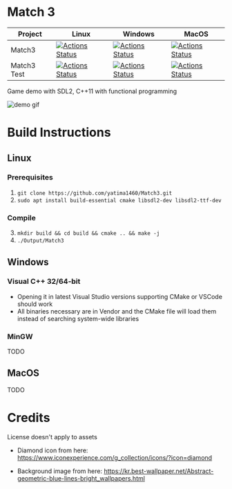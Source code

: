 # Match 3

|Project|Linux|Windows|MacOS|
|-------|-----|-------|-----|
| Match3 | [![Actions Status](https://github.com/yatima1460/Match3/workflows/Match3_Linux/badge.svg)](https://github.com/yatima1460/Match3/actions) | [![Actions Status](https://github.com/yatima1460/Match3/workflows/Match3_Windows/badge.svg)](https://github.com/yatima1460/Match3/actions) | [![Actions Status](https://github.com/yatima1460/Match3/workflows/Match3_MacOS/badge.svg)](https://github.com/yatima1460/Match3/actions)|
| Match3 Test | [![Actions Status](https://github.com/yatima1460/Match3/workflows/Match3_Test_Linux/badge.svg)](https://github.com/yatima1460/Match3/actions) |[![Actions Status](https://github.com/yatima1460/Match3/workflows/Match3_Test_Windows/badge.svg)](https://github.com/yatima1460/Match3/actions) | [![Actions Status](https://github.com/yatima1460/Match3/workflows/Match3_Test_MacOS/badge.svg)](https://github.com/yatima1460/Match3/actions)|

Game demo with SDL2, C++11 with functional programming

![demo gif](docs/demo.gif)

# Build Instructions

## Linux

### Prerequisites
1. `git clone https://github.com/yatima1460/Match3.git`
2. `sudo apt install build-essential cmake libsdl2-dev libsdl2-ttf-dev`

### Compile
3. `mkdir build && cd build && cmake .. && make -j`
4. `./Output/Match3`

## Windows

### Visual C++ 32/64-bit
- Opening it in latest Visual Studio versions supporting CMake or VSCode should work
- All binaries necessary are in Vendor and the CMake file will load them instead of searching system-wide libraries

### MinGW 
TODO

## MacOS
TODO


# Credits

License doesn't apply to assets

- Diamond icon from here:
https://www.iconexperience.com/g_collection/icons/?icon=diamond

- Background image from here:
    https://kr.best-wallpaper.net/Abstract-geometric-blue-lines-bright_wallpapers.html
